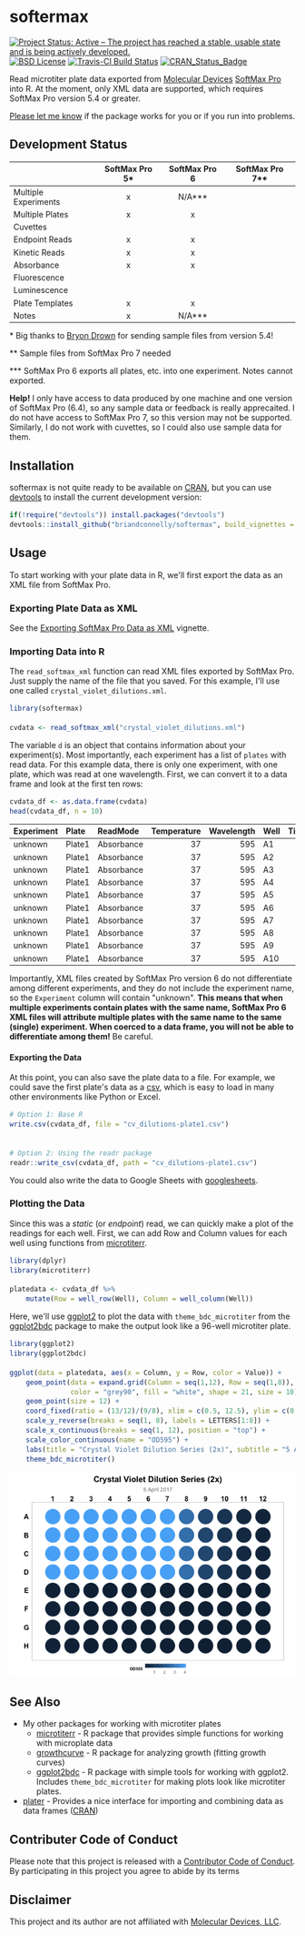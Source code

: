 softermax
================

[![Project Status: Active – The project has reached a stable, usable state and is being actively developed.](http://www.repostatus.org/badges/latest/active.svg)](http://www.repostatus.org/#active) [![BSD License](https://img.shields.io/badge/license-BSD-brightgreen.svg)](https://opensource.org/licenses/BSD-2-Clause) [![Travis-CI Build Status](https://travis-ci.org/briandconnelly/softermax.svg?branch=master)](https://travis-ci.org/briandconnelly/softermax) [![CRAN\_Status\_Badge](http://www.r-pkg.org/badges/version/softermax)](https://cran.r-project.org/package=softermax)

Read microtiter plate data exported from [Molecular Devices](https://www.moleculardevices.com) [SoftMax Pro](https://www.moleculardevices.com/systems/microplate-readers/softmax-pro-7-software) into R. At the moment, only XML data are supported, which requires SoftMax Pro version 5.4 or greater.

[Please let me know](https://github.com/briandconnelly/softermax/issues) if the package works for you or if you run into problems.

Development Status
------------------

|                      | SoftMax Pro 5\* | SoftMax Pro 6 | SoftMax Pro 7\*\* |
|----------------------|:---------------:|:-------------:|:-----------------:|
| Multiple Experiments |        x        |   N/A\*\*\*   |                   |
| Multiple Plates      |        x        |       x       |                   |
| Cuvettes             |                 |               |                   |
| Endpoint Reads       |        x        |       x       |                   |
| Kinetic Reads        |        x        |       x       |                   |
| Absorbance           |        x        |       x       |                   |
| Fluorescence         |                 |               |                   |
| Luminescence         |                 |               |                   |
| Plate Templates      |        x        |       x       |                   |
| Notes                |        x        |   N/A\*\*\*   |                   |

\* Big thanks to [Bryon Drown](https://github.com/bdrown) for sending sample files from version 5.4!

\*\* Sample files from SoftMax Pro 7 needed

\*\*\* SoftMax Pro 6 exports all plates, etc. into one experiment. Notes cannot exported.

**Help!** I only have access to data produced by one machine and one version of SoftMax Pro (6.4), so any sample data or feedback is really apprecaited. I do not have access to SoftMax Pro 7, so this version may not be supported. Similarly, I do not work with cuvettes, so I could also use sample data for them.

Installation
------------

softermax is not quite ready to be available on [CRAN](http://cran.r-project.org), but you can use [devtools](http://cran.r-project.org/web/packages/devtools/index.html) to install the current development version:

``` r
if(!require("devtools")) install.packages("devtools")
devtools::install_github("briandconnelly/softermax", build_vignettes = TRUE)
```

Usage
-----

To start working with your plate data in R, we'll first export the data as an XML file from SoftMax Pro.

### Exporting Plate Data as XML

See the [Exporting SoftMax Pro Data as XML](vignettes/exporting-xml.Rmd) vignette.

### Importing Data into R

The `read_softmax_xml` function can read XML files exported by SoftMax Pro. Just supply the name of the file that you saved. For this example, I'll use one called `crystal_violet_dilutions.xml`.

``` r
library(softermax)

cvdata <- read_softmax_xml("crystal_violet_dilutions.xml")
```

The variable `d` is an object that contains information about your experiment(s). Most importantly, each experiment has a list of `plates` with read data. For this example data, there is only one experiment, with one plate, which was read at one wavelength. First, we can convert it to a data frame and look at the first ten rows:

``` r
cvdata_df <- as.data.frame(cvdata)
head(cvdata_df, n = 10)
```

| Experiment | Plate  | ReadMode   |  Temperature|  Wavelength| Well |  Time|   Value|
|:-----------|:-------|:-----------|------------:|-----------:|:-----|-----:|-------:|
| unknown    | Plate1 | Absorbance |           37|         595| A1   |    NA|  4.0000|
| unknown    | Plate1 | Absorbance |           37|         595| A2   |    NA|  4.0000|
| unknown    | Plate1 | Absorbance |           37|         595| A3   |    NA|  4.0000|
| unknown    | Plate1 | Absorbance |           37|         595| A4   |    NA|  4.0000|
| unknown    | Plate1 | Absorbance |           37|         595| A5   |    NA|  4.0000|
| unknown    | Plate1 | Absorbance |           37|         595| A6   |    NA|  4.0000|
| unknown    | Plate1 | Absorbance |           37|         595| A7   |    NA|  4.0000|
| unknown    | Plate1 | Absorbance |           37|         595| A8   |    NA|  2.7609|
| unknown    | Plate1 | Absorbance |           37|         595| A9   |    NA|  1.5331|
| unknown    | Plate1 | Absorbance |           37|         595| A10  |    NA|  0.8534|

Importantly, XML files created by SoftMax Pro version 6 do not differentiate among different experiments, and they do not include the experiment name, so the `Experiment` column will contain "unknown". **This means that when multiple experiments contain plates with the same name, SoftMax Pro 6 XML files will attribute multiple plates with the same name to the same (single) experiment. When coerced to a data frame, you will not be able to differentiate among them!** Be careful.

#### Exporting the Data

At this point, you can also save the plate data to a file. For example, we could save the first plate's data as a [csv](https://en.wikipedia.org/wiki/Comma-separated_values), which is easy to load in many other environments like Python or Excel.

``` r
# Option 1: Base R
write.csv(cvdata_df, file = "cv_dilutions-plate1.csv")


# Option 2: Using the readr package
readr::write_csv(cvdata_df, path = "cv_dilutions-plate1.csv")
```

You could also write the data to Google Sheets with [googlesheets](https://github.com/jennybc/googlesheets).

### Plotting the Data

Since this was a *static* (or *endpoint*) read, we can quickly make a plot of the readings for each well. First, we can add Row and Column values for each well using functions from [microtiterr](https://github.com/briandconnelly/microtiterr).

``` r
library(dplyr)
library(microtiterr)

platedata <- cvdata_df %>%
    mutate(Row = well_row(Well), Column = well_column(Well))
```

Here, we'll use [ggplot2](https://cran.r-project.org/package=ggplot2) to plot the data with `theme_bdc_microtiter` from the [ggplot2bdc](https://github.com/briandconnelly/ggplot2bdc) package to make the output look like a 96-well microtiter plate.

``` r
library(ggplot2)
library(ggplot2bdc)

ggplot(data = platedata, aes(x = Column, y = Row, color = Value)) +
    geom_point(data = expand.grid(Column = seq(1,12), Row = seq(1,8)),
               color = "grey90", fill = "white", shape = 21, size = 10) +
    geom_point(size = 12) +
    coord_fixed(ratio = (13/12)/(9/8), xlim = c(0.5, 12.5), ylim = c(0.6, 8.4)) +
    scale_y_reverse(breaks = seq(1, 8), labels = LETTERS[1:8]) +
    scale_x_continuous(breaks = seq(1, 12), position = "top") +
    scale_color_continuous(name = "OD595") +
    labs(title = "Crystal Violet Dilution Series (2x)", subtitle = "5 April 2017") +
    theme_bdc_microtiter()
```

![](inst/img/README-StaticPlot-1.png)

See Also
--------

-   My other packages for working with microtiter plates
    -   [microtiterr](https://github.com/briandconnelly/microtiterr) - R package that provides simple functions for working with microplate data
    -   [growthcurve](https://github.com/briandconnelly/growthcurve) - R package for analyzing growth (fitting growth curves)
    -   [ggplot2bdc](https://github.com/briandconnelly/ggplot2bdc) - R package with simple tools for working with ggplot2. Includes `theme_bdc_microtiter` for making plots look like microtiter plates.
-   [plater](https://github.com/ropenscilabs/plater) - Provides a nice interface for importing and combining data as data frames ([CRAN](https://cran.r-project.org/package=plater))

Contributer Code of Conduct
---------------------------

Please note that this project is released with a [Contributor Code of Conduct](CONDUCT.md). By participating in this project you agree to abide by its terms

Disclaimer
----------

This project and its author are not affiliated with [Molecular Devices, LLC](https://www.moleculardevices.com).
